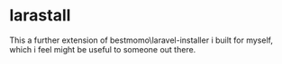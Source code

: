 # larastall
This a further extension of bestmomo\laravel-installer i built for myself, which i feel might be useful to someone out  there.
